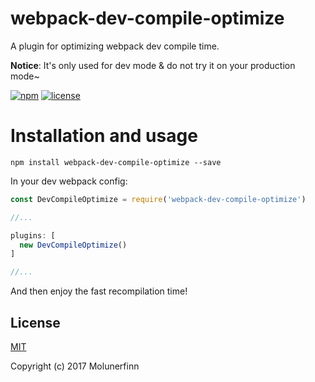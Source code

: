 # webpack-dev-compile-optimize

A plugin for optimizing webpack dev compile time.

**Notice**: It's only used for dev mode & do not try it on your production mode~

[![npm](https://img.shields.io/npm/dm/webpack-dev-compile-optimize.svg)]() [![license](https://img.shields.io/github/license/mashape/apistatus.svg)]()


# Installation and usage

```
npm install webpack-dev-compile-optimize --save
```

In your dev webpack config:

```js
const DevCompileOptimize = require('webpack-dev-compile-optimize')

//...

plugins: [
  new DevCompileOptimize()
]

//...

```

And then enjoy the fast recompilation time!

## License

[MIT](http://opensource.org/licenses/MIT)

Copyright (c) 2017 Molunerfinn


